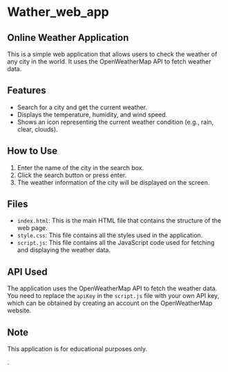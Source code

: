 # Wather_web_app
## Online Weather Application

This is a simple web application that allows users to check the weather of any city in the world. It uses the OpenWeatherMap API to fetch weather data.

## Features

- Search for a city and get the current weather.
- Displays the temperature, humidity, and wind speed.
- Shows an icon representing the current weather condition (e.g., rain, clear, clouds).

## How to Use

1. Enter the name of the city in the search box.
2. Click the search button or press enter.
3. The weather information of the city will be displayed on the screen.

## Files

- `index.html`: This is the main HTML file that contains the structure of the web page.
- `style.css`: This file contains all the styles used in the application.
- `script.js`: This file contains all the JavaScript code used for fetching and displaying the weather data.

## API Used

The application uses the OpenWeatherMap API to fetch the weather data. You need to replace the `apiKey` in the `script.js` file with your own API key, which can be obtained by creating an account on the OpenWeatherMap website.

## Note

This application is for educational purposes only. 

.
